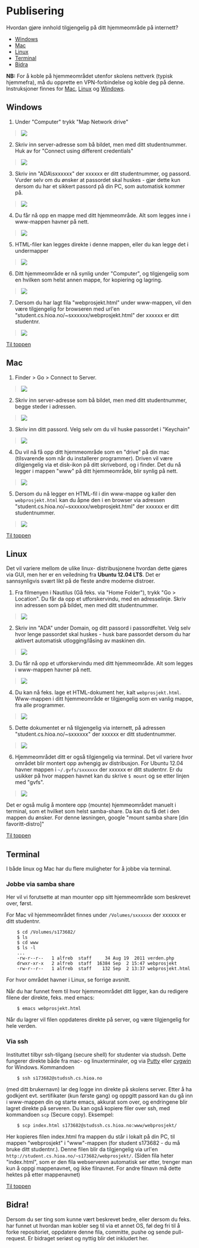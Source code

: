 # Publisering 
Hvordan gjøre innhold tilgjengelig på ditt hjemmeområde på internett?

* [Windows](#windows)
* [Mac](#mac)
* [Linux](#linux)
* [Terminal](#terminal)
* [Bidra](#bidra)

**NB:** For å koble på hjemmeområdet utenfor skolens nettverk (typisk hjemmefra), må du opprette en VPN-forbindelse og koble deg på denne. Instruksjoner finnes for [Mac](https://student.hioa.no/vpn-mac), [Linux](https://student.hioa.no/vpn-koble-filserver#vpn) og [Windows](https://student.hioa.no/vpn-windows).

## Windows
1. Under "Computer" trykk "Map Network drive"
>![](ms_step1.png)

2. Skriv inn server-adresse som bå bildet, men med ditt studentnummer. Huk av for "Connect using different credentials"
>![](ms_step2.png)

3. Skriv inn "ADA\sxxxxxx" der xxxxxx er ditt studentnummer, og passord. Vurder selv om du ønsker at passordet skal huskes - gjør dette kun dersom du har et sikkert passord på din PC, som automatisk kommer på.
>![](ms_step3.png)

4. Du får nå opp en mappe med ditt hjemmeområde. Alt som legges inne i www-mappen havner på nett.
>![](ms_step4.png)

5. HTML-filer kan legges direkte i denne mappen, eller du kan legge det i undermapper
>![](ms_step5.png)

6. Ditt hjemmeområde er nå synlig under "Computer", og tilgjengelig som en hvilken som helst annen mappe, for kopiering og lagring.
>![](ms_step6.png)

7. Dersom du har lagt fila "webprosjekt.html" under www-mappen, vil den være tilgjengelig for browseren med url'en "student.cs.hioa.no/~sxxxxxx/webprosjekt.html" der xxxxxx er ditt studentnr.
>![](ms_step7.png)

[Til toppen](#publisering)


## Mac

1. Finder > Go > Connect to Server.
>![](mac_step1.png)

2. Skriv inn server-adresse som bå bildet, men med ditt studentnummer, begge steder i adressen. 
>![](mac_step2.png)

3. Skriv inn ditt passord. Velg selv om du vil huske passordet i "Keychain"
>![](mac_step3.png)

4. Du vil nå få opp ditt hjemmeområde som en "drive" på din mac (tilsvarende som når du installerer programmer). Driven vil være dilgjengelig via et disk-ikon på ditt skrivebord, og i finder. Det du nå legger i mappen "www" på ditt hjemmeområde, blir synlig på nett.
>![](mac_step5.png)

5. Dersom du nå legger en HTML-fil i din www-mappe og kaller den `webprosjekt.html` kan du åpne den i en browser via adressen "student.cs.hioa.no/~sxxxxxx/webprosjekt.html" der xxxxxx er ditt studentnummer.
>![](mac_step6.png)


[Til toppen](#publisering) 



## Linux

Det vil variere mellom de ulike linux- distribusjonene hvordan dette gjøres via GUI, men her er en veiledning fra **Ubuntu 12.04 LTS**. Det er sannsynligvis svært likt på de fleste andre moderne distroer.

1. Fra filmenyen i Nautilus (Gå feks. via "Home Folder"), trykk "Go > Location". Du får da opp et utforskervindu, med en adresselinje. Skriv inn adressen som på bildet, men med ditt studentnummer.
>![](linux_step1.png)

2. Skriv inn "ADA" under Domain, og ditt passord i passordfeltet. Velg selv hvor lenge passordet skal huskes - husk bare passordet dersom du har aktivert automatisk utlogging/låsing av maskinen din.
>![](linux_step2.png)

3. Du får nå opp et utforskervindu med ditt hjemmeområde. Alt som legges i www-mappen havner på nett.
>![](linux_step3.png)

4. Du kan nå feks. lage et HTML-dokument her, kalt `webprosjekt.html`. Www-mappen i ditt hjemmeområde er tilgjengelig som en vanlig mappe, fra alle programmer.
>![](linux_step4.png)

5. Dette dokumentet er nå tilgjengelig via internett, på adressen "student.cs.hioa.no/~sxxxxxx" der xxxxxx er ditt studentnummer.
>![](linux_step5.png)

6. Hjemmeområdet ditt er også tilgjengelig via terminal. Det vil variere hvor området blir montert opp avhengig av distribusjon. For Ubuntu 12.04 havner mappen i `~/.gvfs/sxxxxxx` der xxxxxx er ditt studentnr. Er du usikker på hvor mappen havnet kan du skrive `$ mount` og se etter linjen med "gvfs". 
>![](linux_step6.png)

Det er også mulig å montere opp (mounte) hjemmeområdet manuelt i terminal, som et hvilket som helst samba-share. Da kan du få det i den mappen du ønsker. For denne løsningen, google "mount samba share [din favoritt-distro]"

[Til toppen](#publisering)


## Terminal
I både linux og Mac har du flere muligheter for å jobbe via terminal. 

### Jobbe via samba share
Her vil vi forutsette at man mounter opp sitt hjemmeområde som beskrevet over, først.

For Mac vil hjemmeområdet finnes under `/Volumes/sxxxxxx` der xxxxxx er ditt studentnr.

    	$ cd /Volumes/s173682/
		$ ls
		$ cd www
		$ ls -l
		...
		-rw-r--r--   1 alfreb  staff     34 Aug 19  2011 verden.php
		drwxr-xr-x   2 alfreb  staff  16384 Sep  2 15:47 webprosjekt
		-rw-r--r--   1 alfreb  staff    132 Sep  2 13:37 webprosjekt.html 

For hvor området havner i Linux, se forrige avsnitt. 

Når du har funnet frem til hvor hjemmeområdet ditt ligger, kan du redigere filene der direkte, feks. med emacs:

		$ emacs webprosjekt.html

Når du lagrer vil filen oppdateres direkte på server, og være tilgjengelig for hele verden.		

### Via ssh
Instituttet tilbyr ssh-tilgang (secure shell) for studenter via studssh. Dette fungerer direkte både fra  mac- og linuxterminaler, og via [Putty](http://www.chiark.greenend.org.uk/~sgtatham/putty/download.html) eller [cygwin](http://www.cygwin.com/) for Windows. Kommandoen 


    	$ ssh s173682@studssh.cs.hioa.no


(med ditt brukernavn) lar deg logge inn direkte på skolens server. Etter å ha godkjent evt. sertifikater (kun første gang) og oppgitt passord kan du gå inn i www-mappen din og starte emacs, akkurat som over, og endringene blir lagret direkte på serveren. Du kan også kopiere filer over ssh, med kommandoen `scp` (Secure copy). Eksempel:


		$ scp index.html s173682@studssh.cs.hioa.no:www/webprosjekt/


Her kopieres filen index.html fra mappen du står i lokalt på din PC, til mappen "webprosjekt" i "www"-mappen (for student s173682 - du må bruke ditt studentnr.). Denne filen blir da tilgjengelig via url'en `http://student.cs.hioa.no/~s173682/webprosjekt/`. (Siden fila heter "index.html", som er den fila webserveren automatisk ser etter, trenger man kun å oppgi mappenavnet, og ikke filnavnet. For andre filnavn må dette hektes på etter mappenavnet)

[Til toppen](#publisering)

## Bidra!

Dersom du ser ting som kunne vært beskrevet bedre, eller dersom du feks. har funnet ut hvordan man kobler seg til via et annet OS, føl deg fri til å forke repositoriet, oppdatere denne fila, committe, pushe og sende pull-request. Er bidraget seriøst og nyttig blir det inkludert her.
